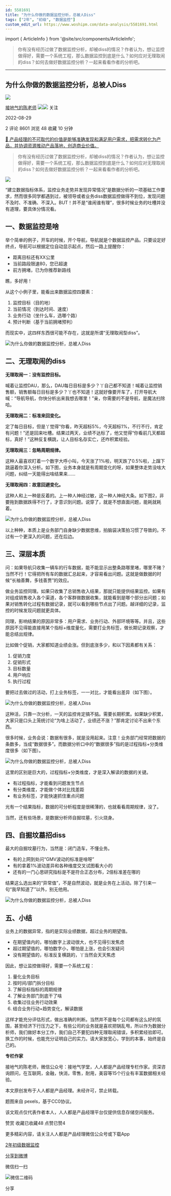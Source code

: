 ```yaml
---
id: 5581691
title: "为什么你做的数据监控分析，总被人Diss"
tags: ["2年", "初级", "数据监控"]
custom_edit_url: https://www.woshipm.com/data-analysis/5581691.html
---
```

import { ArticleInfo } from '@site/src/components/ArticleInfo';

<ArticleInfo
    author="接地气的陈老师"
    authorLink="https://www.woshipm.com/u/773891"
    published="2022-08-29"
    views={8601}
    comments={2}
    collects={48}
/>

> 你有没有经历过做了数据监控分析，却被diss的情况？作者认为，想让监控做得好，需要一个系统工程，那么数据监控到底是什么？如何应对无理取闹的diss？如何去做好数据监控分析？一起来看看作者的分析吧。

---

## 为什么你做的数据监控分析，总被人Diss

[![](https://image.woshipm.com/wp-files/2019/08/0GkAbc8ZooEsibtWEUNO.png!/both/72x72)](https://www.woshipm.com/u/773891)

[接地气的陈老师](https://www.woshipm.com/u/773891) ![](https://static.woshipm.com/tag/1121_1@2x.png)![](https://static.woshipm.com/tag/2103_1@2x.png) 关注

2022-08-29

2 评论 8601 浏览 48 收藏 10 分钟

[🔗 产品经理的不可取代的价值是能够准确发现和满足用户需求，把需求转化为产品，并协调资源推动产品落地，创造商业价值。](https://ke.qidianla.com/courses/90pm)

> 你有没有经历过做了数据监控分析，却被diss的情况？作者认为，想让监控做得好，需要一个系统工程，那么数据监控到底是什么？如何应对无理取闹的diss？如何去做好数据监控分析？一起来看看作者的分析吧。

![](https://image.woshipm.com/wp-files/2022/08/VtPJn7w0OeseSpJEugH5.jpg)

“建立数据指标体系，监控业务走势并发现异常情况”是数据分析的一项基础工作要求，然而很多同学都遇到过，被领导或者业务diss数据监控做得不到位，发现问题不及时、不准确、不深入。BUT！并不是“谁闹谁有理”，很多时候业务的吐槽并没有道理，要具体分情况看。

## 一、数据监控是啥

举个简单的例子，开车的时候，开个导航，导航就是个数据监控产品。只要设定好终点，导航可以根据定位自动显示起点，然后一路上提醒你：

*   距离目标还有XX公里
*   当前路段限速80，您已超速
*   前方拥堵，已为你推荐新路线

瞧，多好用！

从这个小例子里，能看出来数据监控四要素：

1.  监控目标（目的地）
2.  当前情况（到达时间、速度）
3.  业务行动（坐什么车，选哪个路）
4.  预计判断（基于当前拥堵预判）

而现实中，这四样东西很可能不存在，这就是所谓“无理取闹型diss”。

![为什么你做的数据监控分析，总被人Diss](https://image.woshipm.com/wp-files/2022/08/R7usUKa7j3XkvCamO3eT.png)

## 二、无理取闹的diss

**无理取闹一：没有监控目标。**

喊着让监控DAU，那么，DAU每日目标是多少？丫自己都不知道！喊着让监控销售额，销售额每日目标是多少？丫也不知道！这就好像要开车了，打开导航大喊：“导航导航，你快分析出来我想去哪里！”亲，你需要的不是导航，是魔法扫除哈。

**无理取闹二：标准来回变化。**

定了每日目标，但是丫觉得“你看，昨天超标5%，今天超标1%，不行不行，肯定有问题！”还是回来吐槽。结果过两天，业绩不达标了，他又觉得“你看前几天都超标，真好！”这种反复横跳，让人目标名存实亡，还咋积累经验。

**无理取闹三：忽略周期规律。**

这种人最喜欢盯着一个数字大呼小叫，今天涨了1%啦，明天跌了0.5%啦，上蹿下跳逼着你深入分析。如下图，业务本身就是有周期变化的呀，如果整体走势没啥大问题，纠结一天能得出啥结果来……

**无理取闹四：故意回避变化。**

这种人和上一种是反着的。上一种人神经过敏，这一种人神经大条。如下图2，非要拖到数据跌得不行了，才意识到问题。说穿了，就是不想直面问题，能耗就耗着。

![为什么你做的数据监控分析，总被人Diss](https://image.woshipm.com/wp-files/2022/08/pR3WS0EoBDOuGsBrzsh9.png)

以上种种，本质上是业务部门自身缺少数据思维，拍脑袋决策拍习惯了导致的。不过有一个更深入的问题，还在后边。

## 三、深层本质

问：如果导航只收集一辆车的行车数据，能不能显示出整条路哪里堵，哪里不赌？当然不行！它得把所有车的数据汇总起来，才容易看出问题。这就是做数据的时候“长袖善舞，多钱善贾”的效应。

做业务监控同理。如果只收集了总销售收入结果，那就只能提供结果监控。如果有对组成销售收入各个渠道，各个客群做数据收集，就能看到是哪个部分出问题；如果对销售转化过程有数据记录，就可以看到哪些节点出了问题。越详细的记录，监控的时候发现问题就更具体。

同理，影响结果的原因非常多：用户需求、业务行动、外部环境等等。并且，这些原因不见得能直接用某个指标+维度量化，需要打业务标签，做长期记录观察，才能总结出规律。

比如做个促销，大家都知道业绩会涨。但到底涨多少，和以下因素都有关系：

1.  促销力度
2.  促销形式
3.  目标数量
4.  用户响应
5.  执行过程

要把过去做过的活动，打上业务标签，一一对比，才能看出差异（如下图）。

![为什么你做的数据监控分析，总被人Diss](https://image.woshipm.com/wp-files/2022/08/AkSBKbN5Cmeu0j1Uf2Yq.png)

这种活，只靠一次分析，一天的监控肯定搞不掂。需要长期积累。如果缺少积累，大家只是口头上笼统讨论“为啥上活动了，业绩还不涨？”那肯定讨论不出来个东西。

很多时候，业务会说：数据有很多，就是没用起来。注意！业务部门经常把数据的条数多，当成“数据很多”。而数据分析口中的“数据很多”指的是过程指标+分类维度很多（如下图）。

![为什么你做的数据监控分析，总被人Diss](https://image.woshipm.com/wp-files/2022/08/Oi6rLNwoxEKSPPUkFXVh.png)

这里的区别是巨大的，过程指标+分类维度，才是深入解读的数据的关键。

*   有过程指标，才能看到问题发生节点
*   有分类维度，才能做个体对比找差距
*   有业务标签，才能快速抓住重点问题

光有一个结果指标，数据的可分析程度是很稀薄的，也就看看周期规律，没了。

当然，还有些场景，是数据分析师自掘坟墓，引火烧身。

## 四、自掘坟墓招diss

最大的自掘坟墓行为，当然是：闭门造车，不懂业务。

*   有的上网到处问“GMV波动的标准是啥呀”
*   有的拿着1%波动差异和各种维度交叉试图看大小的
*   还有的一门心思研究指标是不是符合正态分布，2倍标准差在哪的

结果这么选出来的“异常值”，不是自然波动，就是业务在上活动。除了引来一句“我早知道了”以外，别无他用。

![为什么你做的数据监控分析，总被人Diss](https://image.woshipm.com/wp-files/2022/08/ckUGxNCImSIlfKaR01zf.png)

## 五、小结

业务上的数据异常，指的是实际业绩数据，超过业务的期望值。

*   在期望值内的，哪怕数字上波动很大，也不见得引发焦虑
*   超过期望值的，哪怕数字小，哪怕是上涨，也会引发疑问
*   没有期望值的，标准反复横跳的，丫当然会天天焦虑

因此，想让监控做得好，需要一个系统工程：

1.  量化业务目标
2.  按时间/部门拆分目标
3.  了解目标指标的周期规律
4.  了解业务部门到底干了啥
5.  收集过往业务行动效果
6.  结合业务行动+趋势变化，解读数据

这样才能充分评估形式，做出准确的判断。当然并不是每个公司都有这么好的氛围，甚至经济下行压力之下，有些公司的业务就是喜欢把锅乱甩，所以作为数据分析师，我们做好本分工作，我们自己不要犯四种无理取闹错误，多积累经验即可。换工作的时候，也能充分证明自己的实力。请大家放宽心，学到的本事，始终是自己的。

**专栏作家**

接地气的陈老师，微信公众号：接地气学堂，人人都是产品经理专栏作家。资深咨询顾问，在互联网，金融，快消，零售，耐用，美容等15个行业有丰富数据相关经验。

本文原创发布于人人都是产品经理。未经许可，禁止转载。

题图来自 pexels，基于CC0协议。

该文观点仅代表作者本人，人人都是产品经理平台仅提供信息存储空间服务。

赞赏 收藏已收藏48 点赞已赞4

更多精彩内容，请关注人人都是产品经理微信公众号或下载App

[2年](https://www.woshipm.com/tag/2%e5%b9%b4)[初级](https://www.woshipm.com/tag/%e5%88%9d%e7%ba%a7)[数据监控](https://www.woshipm.com/tag/%e6%95%b0%e6%8d%ae%e7%9b%91%e6%8e%a7)

[分享到微博](https://service.weibo.com/share/share.php?appkey=2775287854&title=为什么你做的数据监控分析，总被人Diss&url=https://www.woshipm.com/data-analysis/5581691.html&pic=https://image.woshipm.com/wp-files/2022/08/VtPJn7w0OeseSpJEugH5.jpg)

微信扫一扫

![微信二维码](https://api.pwmqr.com/qrcode/create/?url=https://www.woshipm.com/data-analysis/5581691.html)

分享